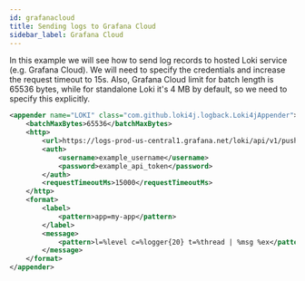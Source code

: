 ```yaml
---
id: grafanacloud
title: Sending logs to Grafana Cloud
sidebar_label: Grafana Cloud
---
```


In this example we will see how to send log records to hosted Loki service (e.g. Grafana Cloud).
We will need to specify the credentials and increase the request timeout to 15s.
Also, Grafana Cloud limit for batch length is 65536 bytes, while for standalone Loki it's 4 MB by default,
so we need to specify this explicitly.

```xml
<appender name="LOKI" class="com.github.loki4j.logback.Loki4jAppender">
    <batchMaxBytes>65536</batchMaxBytes>
    <http>
        <url>https://logs-prod-us-central1.grafana.net/loki/api/v1/push</url>
        <auth>
            <username>example_username</username>
            <password>example_api_token</password>
        </auth>
        <requestTimeoutMs>15000</requestTimeoutMs>
    </http>
    <format>
        <label>
            <pattern>app=my-app</pattern>
        </label>
        <message>
            <pattern>l=%level c=%logger{20} t=%thread | %msg %ex</pattern>
        </message>
    </format>
</appender>
```